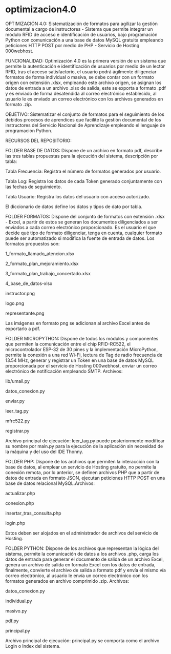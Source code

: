 # optimizacion4.0
OPTIMIZACIÓN 4.0: Sistematización de formatos para agilizar la gestión documental a cargo de instructores - Sistema que permite integrar un módulo RFID de acceso e identificación de usuarios, bajo programación Python con comunicación a una base de datos MySQL gratuita empleando peticiones HTTP POST por medio de PHP - Servicio de Hosting 000webhost.

FUNCIONALIDAD: Optimización 4.0 es la primera versión de un sistema que permite la autenticación e identificación de usuarios por medio de un lector RFID, tras el acceso satisfactorio, el usuario podrá ágilmente diligenciar formatos de forma individual o masiva, se debe contar con un formato origen con extensión .xlsx, empleando este archivo origen, se asignan los datos de entrada a un archivo .xlsx de salida, este se exporta a formato .pdf y es enviado de forma desatendida al correo electrónico establecido, al usuario le es enviado un correo electrónico con los archivos generados en formato .zip.

OBJETIVO: Sistematizar el conjunto de formatos para el seguimiento de los debidos procesos de aprendices que facilite la gestión documental de los instructores del Servicio Nacional de Aprendizaje empleando el lenguaje de programación Python. 

RECURSOS DEL REPOSITORIO:

FOLDER BASE DE DATOS: Dispone de un archivo en formato pdf, describe las tres tablas propuestas para la ejecución del sistema, descripción por tabla:

Tabla Frecuencia: Registra el número de formatos generados por usuario.

Tabla Log: Registra los datos de cada Token generado conjuntamente con las fechas de seguimiento.

Tabla Usuario: Registra los datos del usuario con acceso autorizado. 

El diccionario de datos define los datos y tipos de dato por tabla.

FOLDER FORMATOS: Dispone del conjunto de formatos con extensión .xlsx - Excel, a partir de estos se generan los documentos diligenciados a ser enviados a cada correo electrónico proporcionado. Es el usuario el que decide qué tipo de formato diligenciar, tenga en cuenta, cualquier formato puede ser automatizado si modifica la fuente de entrada de datos. Los formatos propuestos son:

1_formato_llamado_atencion.xlsx

2_formato_plan_mejoramiento.xlsx

3_formato_plan_trabajo_concertado.xlsx

4_base_de_datos-xlsx

instructor.png

logo.png

representante.png

Las imágenes en formato png se adicionan al archivo Excel antes de exportarlo a pdf.

FOLDER MICROPYTHON: Dispone de todos los módulos y componentes que permiten la comunicación entre el chip RFID-RC522, el microcontrolador ESP-32 de 30 pines y la implementación MicroPython, permite la conexión a una red Wi-Fi, lectura de Tag de radio frecuencia de 13.54 MHz, generar y registrar un Token en una base de datos MySQL proporcionada por el servicio de Hosting 000webhost, enviar un correo electrónico de notificación empleando SMTP. Archivos: 

lib/umail.py		

datos_conexion.py

enviar.py

leer_tag.py

mfrc522.py

registrar.py 

Archivo principal de ejecución: leer_tag.py puede posteriormente modificar su nombre por main.py para la ejecución de la aplicación sin necesidad de la máquina y del uso del IDE Thonny.

FOLDER PHP: Dispone de los archivos que permiten la interacción con la base de datos, al emplear un servicio de Hosting gratuito, no permite la conexión remota, por lo anterior, se definen archivos PHP que a partir de datos de entrada en formato JSON, ejecutan peticiones HTTP POST en una base de datos relacional MySQL.Archivos:

actualizar.php

conexion.php

insertar_tras_consulta.php

login.php

Estos deben ser alojados en el administrador de archivos del servicio de Hosting.

FOLDER PYTHON: Dispone de los archivos que representan la lógica del sistema, permite la comunicación de datos a los archivos .php, carga los datos de entrada para generar el documento de salida de un archivo Excel, genera un archivo de salida en formato Excel con los datos de entrada, finalmente, convierte el archivo de salida a formato pdf y envía el mismo vía correo electrónico, al usuario le envía un correo electrónico con los formatos generados en archivo comprimido .zip. Archivos:

datos_conexion.py

individual.py

masivo.py

pdf.py

principal.py

Archivo principal de ejecución: principal.py se comporta como el archivo Login o Index del sistema.
